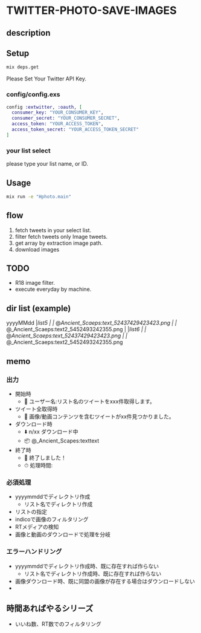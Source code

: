 # TWITTER-PHOTO-SAVE-IMAGES

## description

## Setup

```zsh
mix deps.get
```

Please Set Your Twitter API Key.

### config/config.exs

```elixir
config :extwitter, :oauth, [
  consumer_key: "YOUR_CONSUMER_KEY",
  consumer_secret: "YOUR_CONSUMER_SECRET",
  access_token: "YOUR_ACCESS_TOKEN",
  access_token_secret: "YOUR_ACCESS_TOKEN_SECRET"
]
```

### your list select

please type your list name, or ID.

## Usage

```zsh
mix run -e "Hphoto.main"
```

## flow

1. fetch tweets in your select list.
2. filter fetch tweets only Image tweets. 
3. get array by extraction image path.
4. download images

## TODO

- R18 image filter.
- execute everyday by machine.


## dir list (example)
yyyyMMdd
|_list5
|  |_ @_Ancient_Scaeps:text_52437429423423.png
|  |_ @_Ancient_Scaeps:text2_5452493242355.png
|
|_list6
|  |_ @_Ancient_Scaeps:text_52437429423423.png
|  |_ @_Ancient_Scaeps:text2_5452493242355.png

## memo

### 出力
- 開始時
  - 🐥 ユーザー名:リスト名のツイートをxxx件取得します。
- ツイート全取得時
  - 🔗 画像/動画コンテンツを含むツイートがxx件見つかりました。
- ダウンロード時
  - ⬇️ n/xx ダウンロード中
  - 📦 @_Ancient_Scapes:texttext
- 終了時
  - 👊 終了しました！
  - ⏱ 処理時間:
  
### 必須処理
- yyyymmddでディレクトリ作成
  - リスト名でディレクトリ作成
- リストの指定
- indicoで画像のフィルタリング
- RTメディアの検知
- 画像と動画のダウンロードで処理を分岐

### エラーハンドリング
- yyyymmddでディレクトリ作成時、既に存在すれば作らない
  - リスト名でディレクトリ作成時、既に存在すれば作らない
- 画像ダウンロード時、既に同盟の画像が存在する場合はダウンロードしない
- 

## 時間あればやるシリーズ

- いいね数、RT数でのフィルタリング
